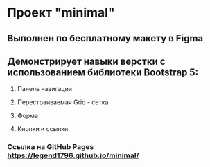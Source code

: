 # Проект "minimal"

## Выполнен по бесплатному макету в Figma

## Демонстрирует навыки верстки с использованием библиотеки Bootstrap 5:


1. Панель навигации

2. Перестраиваемая Grid - сетка

3. Форма

4. Кнопки и ссылки

### Ссылка на GitHub Pages https://legend1796.github.io/minimal/
